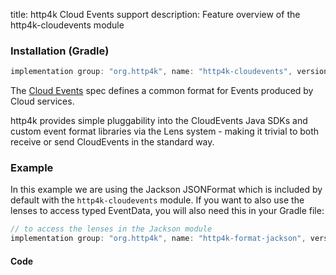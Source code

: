 title: http4k Cloud Events support
description: Feature overview of the http4k-cloudevents module

### Installation (Gradle)

```groovy
implementation group: "org.http4k", name: "http4k-cloudevents", version: "4.9.1.0"
```

The [Cloud Events](https://cloudevents.io/) spec defines a common format for Events produced by Cloud services.

http4k provides simple pluggability into the CloudEvents Java SDKs and custom event format libraries via the Lens system - making it trivial to both receive or send CloudEvents in the standard way.

### Example 

In this example we are using the Jackson JSONFormat which is included by default with the `http4k-cloudevents` module. If you want to also use the lenses to access typed EventData, you will also need this in your Gradle file:

```groovy
// to access the lenses in the Jackson module
implementation group: "org.http4k", name: "http4k-format-jackson", version: "4.9.1.0"

```

#### Code [<img class="octocat"/>](https://github.com/http4k/http4k/blob/docs_reorg/src/docs/reference/cloud_events/example.kt)

<script src="https://gist-it.appspot.com/https://github.com/http4k/http4k/blob/docs_reorg/src/docs/reference/cloud_events/example.kt"></script>

